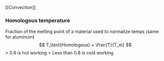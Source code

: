 [[Convection]]
### Homologous temperature  
Fraction of the melting point of a material used to normalize temps (same for aluminum)
$$  T_\text{Homologous} = \frac{T}{T_m} $$
\> 0.8 is hot working
< Less than 0.8 is cold working